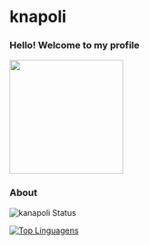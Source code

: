# knapoli

### Hello! Welcome to my profile
<img style="margin: 0 auto" src="https://media.giphy.com/media/xT9IgG50Fb7Mi0prBC/giphy.gif" height="200">


### About
![kanapoli Status](https://github-readme-stats.vercel.app/api?username=knapoli&show_icons=true)

[![Top Linguagens](https://github-readme-stats.vercel.app/api/top-langs/?username=knapoli&layout=compact)](https://github.com/anuraghazra/github-readme-stats)






